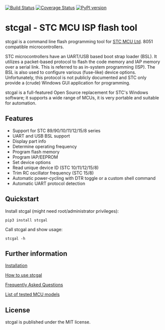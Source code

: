 [![Build Status](https://github.com/grigorig/stcgal/workflows/Python%20package/badge.svg?branch=master)](https://github.com/grigorig/stcgal/actions?query=workflow%3A%22Python+package%22)
[![Coverage Status](https://coveralls.io/repos/github/grigorig/stcgal/badge.svg?branch=master)](https://coveralls.io/github/grigorig/stcgal?branch=master)
[![PyPI version](https://badge.fury.io/py/stcgal.svg)](https://badge.fury.io/py/stcgal)

stcgal - STC MCU ISP flash tool
===============================

stcgal is a command line flash programming tool for [STC MCU Ltd](http://stcmcu.com/).
8051 compatible microcontrollers.

STC microcontrollers have an UART/USB based boot strap loader (BSL). It
utilizes a packet-based protocol to flash the code memory and IAP
memory over a serial link. This is referred to as in-system programming
(ISP).  The BSL is also used to configure various (fuse-like) device
options. Unfortunately, this protocol is not publicly documented and
STC only provide a (crude) Windows GUI application for programming.

stcgal is a full-featured Open Source replacement for STC's Windows
software; it supports a wide range of MCUs, it is very portable and
suitable for automation.

Features
--------

* Support for STC 89/90/10/11/12/15/8 series
* UART and USB BSL support
* Display part info
* Determine operating frequency
* Program flash memory
* Program IAP/EEPROM
* Set device options
* Read unique device ID (STC 10/11/12/15/8)
* Trim RC oscillator frequency (STC 15/8)
* Automatic power-cycling with DTR toggle or a custom shell command
* Automatic UART protocol detection

Quickstart
----------

Install stcgal (might need root/administrator privileges):
    
    pip3 install stcgal

Call stcgal and show usage:

    stcgal -h

Further information
-------------------

[Installation](doc/INSTALL.md)

[How to use stcgal](doc/USAGE.md)

[Frequently Asked Questions](doc/FAQ.md)

[List of tested MCU models](doc/MODELS.md)

License
-------

stcgal is published under the MIT license.
